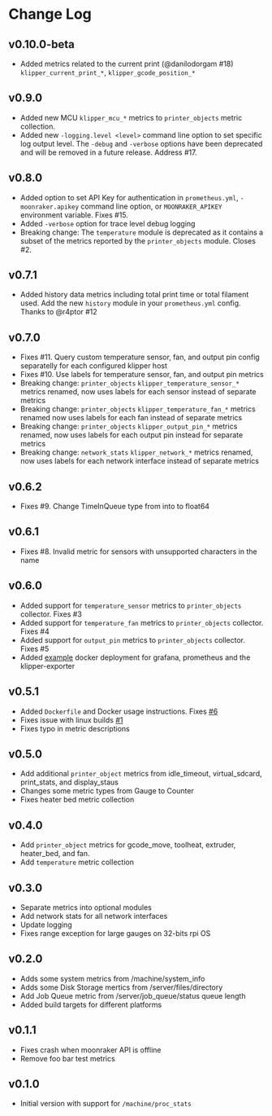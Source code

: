 Change Log
==========

v0.10.0-beta
------------

- Added metrics related to the current print (@danilodorgam #18)
  `klipper_current_print_*`, `klipper_gcode_position_*`

v0.9.0
------

- Added new MCU `klipper_mcu_*` metrics to `printer_objects` metric collection.
- Added new `-logging.level <level>` command line option to set specific log
  output level. The `-debug` and `-verbose` options have been deprecated and
  will be removed in a future release. Address #17.

v0.8.0
------

- Added option to set API Key for authentication in `prometheus.yml`, `-moonraker.apikey`
  command line option, or `MOONRAKER_APIKEY` environment variable. Fixes #15.
- Added `-verbose` option for trace level debug logging
- Breaking change: The `temperature` module is deprecated as it contains a subset
  of the metrics reported by the `printer_objects` module. Closes #2.

v0.7.1
------

- Added history data metrics including total print time or total filament used.
  Add the new `history` module in your `prometheus.yml` config. Thanks to @r4ptor #12

v0.7.0
------

- Fixes #11. Query custom temperature sensor, fan, and output pin config separatelly
  for each configured klipper host
- Fixes #10. Use labels for temperature sensor, fan, and output pin metrics
- Breaking change: `printer_objects` `klipper_temperature_sensor_*` metrics
  renamed, now uses labels for each sensor instead of separate metrics
- Breaking change: `printer_objects` `klipper_temperature_fan_*` metrics
  renamed now uses labels for each fan instead of separate metrics
- Breaking change: `printer_objects` `klipper_output_pin_*` metrics renamed, now
  uses labels for each output pin instead for separate metrics
- Breaking change: `network_stats` `klipper_network_*` metrics renamed, now
  uses labels for each network interface instead of separate metrics

v0.6.2
------

- Fixes #9. Change TimeInQueue type from into to float64

v0.6.1
------

- Fixes #8. Invalid metric for sensors with unsupported characters in the name

v0.6.0
------

- Added support for `temperature_sensor` metrics to `printer_objects` collector. Fixes #3
- Added support for `temperature_fan` metrics to `printer_objects` collector. Fixes #4
- Added support for `output_pin` metrics to `printer_objects` collector. Fixes #5
- Added [example](./example/) docker deployment for grafana, prometheus and the klipper-exporter

v0.5.1
------

- Added `Dockerfile` and Docker usage instructions. Fixes [#6](https://github.com/scross01/prometheus-klipper-exporter/issues/6)
- Fixes issue with linux builds [#1](https://github.com/scross01/prometheus-klipper-exporter/issues/1)
- Fixes typo in metric descriptions

v0.5.0
------

- Add additional `printer_object` metrics from idle_timeout, virtual_sdcard, print_stats, and display_staus
- Changes some metric types from Gauge to Counter
- Fixes heater bed metric collection

v0.4.0
------

- Add `printer_object` metrics for gcode_move, toolheat, extruder, heater_bed, and fan.
- Add `temperature` metric collection

v0.3.0
------

- Separate metrics into optional modules
- Add network stats for all network interfaces
- Update logging
- Fixes range exception for large gauges on 32-bits rpi OS

v0.2.0
------

- Adds some system metrics from /machine/system_info 
- Adds some Disk Storage mertics from /server/files/directory
- Add Job Queue metric from /server/job_queue/status queue length
- Added build targets for different platforms

v0.1.1
------

- Fixes crash when moonraker API is offline
- Remove foo bar test metrics

v0.1.0
------

- Initial version with support for `/machine/proc_stats`
